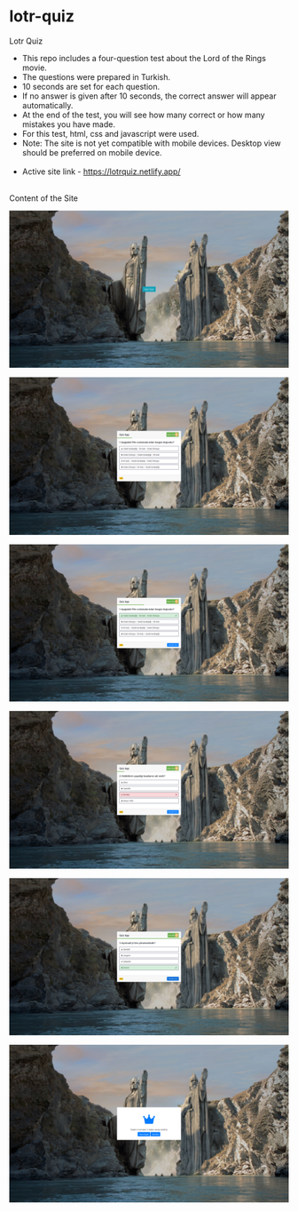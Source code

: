 # lotr-quiz
Lotr Quiz<br>
- This repo includes a four-question test about the Lord of the Rings movie.<br>
- The questions were prepared in Turkish.<br>
- 10 seconds are set for each question.<br>
- If no answer is given after 10 seconds, the correct answer will appear automatically.<br>
- At the end of the test, you will see how many correct or how many mistakes you have made.<br>
- For this test, html, css and javascript were used.<br>
- Note: The site is not yet compatible with mobile devices. Desktop view should be preferred on mobile device.<br><br>
- Active site link - https://lotrquiz.netlify.app/ <br><br>

Content of the Site <br>

![First](https://github.com/ahmetmetinarslan/lotr-quiz/blob/main/Lotr%20Quiz%20Site/Website%20View/s1.png?raw=true) <br>

![ ](https://github.com/ahmetmetinarslan/lotr-quiz/blob/main/Lotr%20Quiz%20Site/Website%20View/s2.png?raw=true) <br>

![ ](https://github.com/ahmetmetinarslan/lotr-quiz/blob/main/Lotr%20Quiz%20Site/Website%20View/s3.png?raw=true) <br>

![ ](https://github.com/ahmetmetinarslan/lotr-quiz/blob/main/Lotr%20Quiz%20Site/Website%20View/s4.png?raw=true) <br>

![alt text](https://github.com/ahmetmetinarslan/lotr-quiz/blob/main/Lotr%20Quiz%20Site/Website%20View/s5.png?raw=true) <br>

![alt text](https://github.com/ahmetmetinarslan/lotr-quiz/blob/main/Lotr%20Quiz%20Site/Website%20View/s6.png?raw=true) <br>



